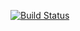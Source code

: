 [![Build Status](http://16.171.103.142/buildStatus/icon?job=03-03-Calling-script-from-pipeline)](http://16.171.103.142/job/03-03-Calling-script-from-pipeline/)
